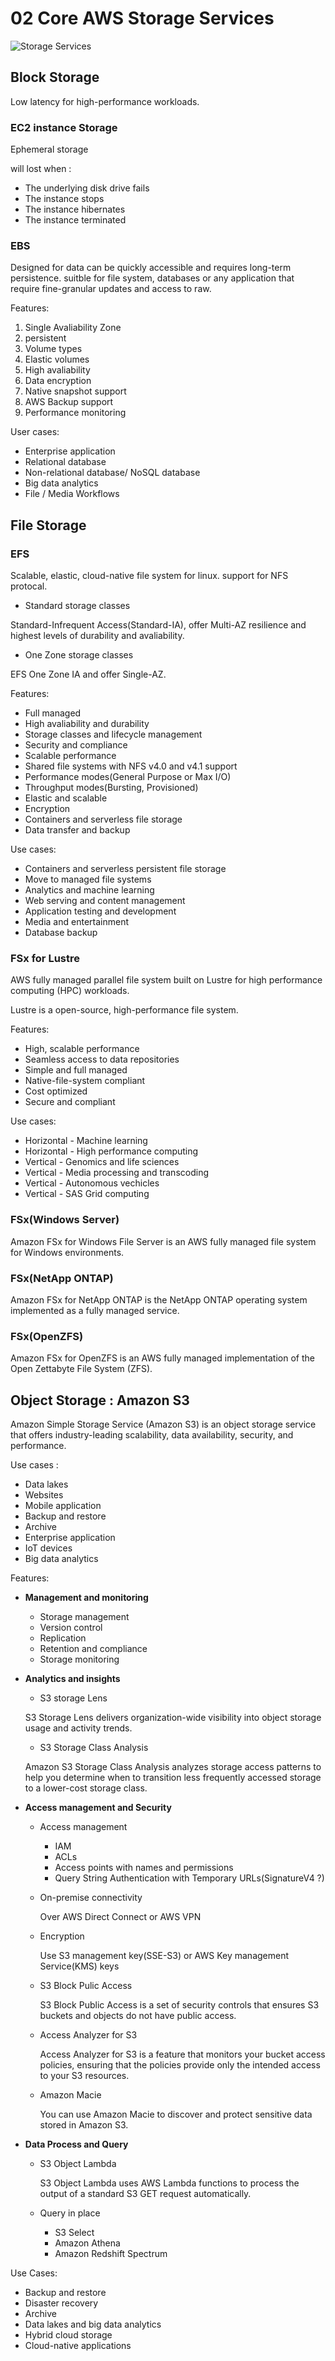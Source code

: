 # 02 Core AWS Storage Services

![Storage Services](image-17.png)

## Block Storage

Low latency for high-performance workloads.

### EC2 instance Storage

Ephemeral storage

will lost when :

- The underlying disk drive fails
- The instance stops
- The instance hibernates
- The instance terminated

### EBS

Designed for data can be quickly accessible and requires long-term persistence.
suitble for file system, databases or any application that require fine-granular updates and access to raw.

Features:

1. Single Avaliability Zone
2. persistent
3. Volume types
4. Elastic volumes
5. High avaliability
6. Data encryption
7. Native snapshot support
8. AWS Backup support
9. Performance monitoring

User cases:

- Enterprise application
- Relational database
- Non-relational database/ NoSQL database
- Big data analytics
- File / Media Workflows

## File Storage

### EFS

Scalable, elastic, cloud-native file system for linux. support for NFS protocal.

- Standard storage classes

Standard-Infrequent Access(Standard-IA), offer Multi-AZ resilience and highest levels of durability and avaliability.

- One Zone storage classes

EFS One Zone IA and offer Single-AZ.

Features:

- Full managed
- High avaliability and durability
- Storage classes and lifecycle management
- Security and compliance
- Scalable performance
- Shared file systems with NFS v4.0 and v4.1 support
- Performance modes(General Purpose or Max I/O)
- Throughput modes(Bursting, Provisioned)
- Elastic and scalable
- Encryption
- Containers and serverless file storage
- Data transfer and backup

Use cases:

- Containers and serverless persistent file storage
- Move to managed file systems
- Analytics and machine learning
- Web serving and content management
- Application testing and development
- Media and entertainment
- Database backup

### FSx for Lustre

AWS fully managed parallel file system built on Lustre for high performance computing (HPC) workloads.

Lustre is a open-source, high-performance file system.

Features:

- High, scalable performance
- Seamless access to data repositories
- Simple and full managed
- Native-file-system compliant
- Cost optimized
- Secure and compliant

Use cases:

- Horizontal - Machine learning
- Horizontal - High performance computing
- Vertical - Genomics and life sciences
- Vertical - Media processing and transcoding
- Vertical - Autonomous vechicles
- Vertical - SAS Grid computing

### FSx(Windows Server)

Amazon FSx for Windows File Server is an AWS fully managed file system for Windows environments.

### FSx(NetApp ONTAP)

Amazon FSx for NetApp ONTAP is the NetApp ONTAP operating system implemented as a fully managed service.

### FSx(OpenZFS)

Amazon FSx for OpenZFS is an AWS fully managed implementation of the Open Zettabyte File System (ZFS).

## Object Storage : Amazon S3

Amazon Simple Storage Service (Amazon S3) is an object storage service that offers industry-leading scalability, data availability, security, and performance.

Use cases :

- Data lakes
- Websites
- Mobile application
- Backup and restore
- Archive
- Enterprise application
- IoT devices
- Big data analytics

Features:

- **Management and monitoring**

  - Storage management
  - Version control
  - Replication
  - Retention and compliance
  - Storage monitoring

- **Analytics and insights**

  - S3 storage Lens

  S3 Storage Lens delivers organization-wide visibility into object storage usage and activity trends.

  - S3 Storage Class Analysis

  Amazon S3 Storage Class Analysis analyzes storage access patterns to help you determine when to transition less frequently accessed storage to a lower-cost storage class.

- **Access management and Security**

  - Access management

    - IAM
    - ACLs
    - Access points with names and permissions
    - Query String Authentication with Temporary URLs(SignatureV4 ?)

  - On-premise connectivity

    Over AWS Direct Connect or AWS VPN

  - Encryption

    Use S3 management key(SSE-S3) or AWS Key management Service(KMS) keys

  - S3 Block Pulic Access

    S3 Block Public Access is a set of security controls that ensures S3 buckets and objects do not have public access.

  - Access Analyzer for S3

    Access Analyzer for S3 is a feature that monitors your bucket access policies, ensuring that the policies provide only the intended access to your S3 resources.

  - Amazon Macie

    You can use Amazon Macie to discover and protect sensitive data stored in Amazon S3.

- **Data Process and Query**

  - S3 Object Lambda

    S3 Object Lambda uses AWS Lambda functions to process the output of a standard S3 GET request automatically.

  - Query in place
    - S3 Select
    - Amazon Athena
    - Amazon Redshift Spectrum

Use Cases:

- Backup and restore
- Disaster recovery
- Archive
- Data lakes and big data analytics
- Hybrid cloud storage
- Cloud-native applications

